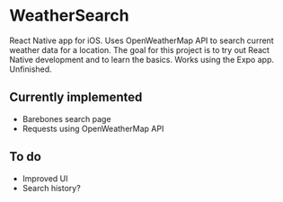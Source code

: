 # WeatherSearch

React Native app for iOS. Uses OpenWeatherMap API to search current weather data for a location. The goal for this project is to try out React Native development and to learn the basics. Works using the Expo app. Unfinished. 

## Currently implemented
- Barebones search page
- Requests using OpenWeatherMap API

## To do
- Improved UI
- Search history?


